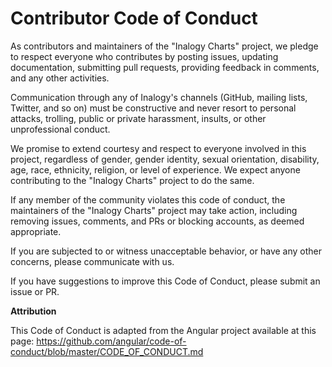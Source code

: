 # Contributor Code of Conduct

As contributors and maintainers of the "Inalogy Charts" project, we pledge to respect everyone who contributes by posting issues, updating documentation, submitting pull requests, providing feedback in comments, and any other activities.

Communication through any of Inalogy's channels (GitHub, mailing lists, Twitter, and so on) must be constructive and never resort to personal attacks, trolling, public or private harassment, insults, or other unprofessional conduct.

We promise to extend courtesy and respect to everyone involved in this project, regardless of gender, gender identity, sexual orientation, disability, age, race, ethnicity, religion, or level of experience. We expect anyone contributing to the "Inalogy Charts" project to do the same.

If any member of the community violates this code of conduct, the maintainers of the "Inalogy Charts" project may take action, including removing issues, comments, and PRs or blocking accounts, as deemed appropriate.

If you are subjected to or witness unacceptable behavior, or have any other concerns, please communicate with us.

If you have suggestions to improve this Code of Conduct, please submit an issue or PR.

**Attribution**

This Code of Conduct is adapted from the Angular project available at this page: https://github.com/angular/code-of-conduct/blob/master/CODE_OF_CONDUCT.md
